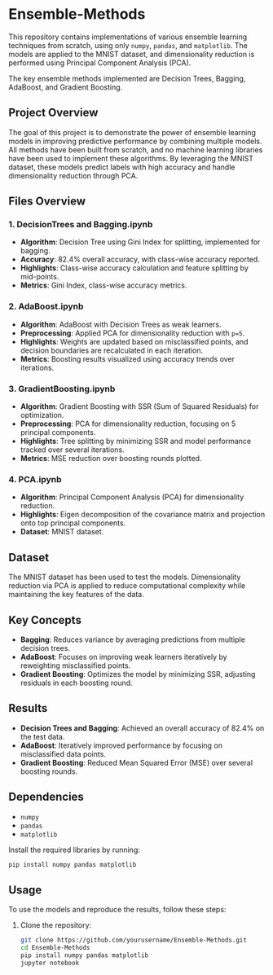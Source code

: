 # Ensemble-Methods

This repository contains implementations of various ensemble learning techniques from scratch, using only `numpy`, `pandas`, and `matplotlib`. The models are applied to the MNIST dataset, and dimensionality reduction is performed using Principal Component Analysis (PCA). 

The key ensemble methods implemented are Decision Trees, Bagging, AdaBoost, and Gradient Boosting.

## Project Overview

The goal of this project is to demonstrate the power of ensemble learning models in improving predictive performance by combining multiple models. All methods have been built from scratch, and no machine learning libraries have been used to implement these algorithms. By leveraging the MNIST dataset, these models predict labels with high accuracy and handle dimensionality reduction through PCA.

## Files Overview

### 1. **DecisionTrees and Bagging.ipynb**

- **Algorithm**: Decision Tree using Gini Index for splitting, implemented for bagging.
- **Accuracy**: 82.4% overall accuracy, with class-wise accuracy reported.
- **Highlights**: Class-wise accuracy calculation and feature splitting by mid-points.
- **Metrics**: Gini Index, class-wise accuracy metrics.

### 2. **AdaBoost.ipynb**

- **Algorithm**: AdaBoost with Decision Trees as weak learners.
- **Preprocessing**: Applied PCA for dimensionality reduction with `p=5`.
- **Highlights**: Weights are updated based on misclassified points, and decision boundaries are recalculated in each iteration.
- **Metrics**: Boosting results visualized using accuracy trends over iterations.

### 3. **GradientBoosting.ipynb**

- **Algorithm**: Gradient Boosting with SSR (Sum of Squared Residuals) for optimization.
- **Preprocessing**: PCA for dimensionality reduction, focusing on 5 principal components.
- **Highlights**: Tree splitting by minimizing SSR and model performance tracked over several iterations.
- **Metrics**: MSE reduction over boosting rounds plotted.

### 4. **PCA.ipynb**

- **Algorithm**: Principal Component Analysis (PCA) for dimensionality reduction.
- **Highlights**: Eigen decomposition of the covariance matrix and projection onto top principal components.
- **Dataset**: MNIST dataset.

## Dataset

The MNIST dataset has been used to test the models. Dimensionality reduction via PCA is applied to reduce computational complexity while maintaining the key features of the data.

## Key Concepts

- **Bagging**: Reduces variance by averaging predictions from multiple decision trees.
- **AdaBoost**: Focuses on improving weak learners iteratively by reweighting misclassified points.
- **Gradient Boosting**: Optimizes the model by minimizing SSR, adjusting residuals in each boosting round.

## Results

- **Decision Trees and Bagging**: Achieved an overall accuracy of 82.4% on the test data.
- **AdaBoost**: Iteratively improved performance by focusing on misclassified data points.
- **Gradient Boosting**: Reduced Mean Squared Error (MSE) over several boosting rounds.

## Dependencies

- `numpy`
- `pandas`
- `matplotlib`

Install the required libraries by running:
```bash
pip install numpy pandas matplotlib
```
## Usage

To use the models and reproduce the results, follow these steps:

1. Clone the repository:
   ```bash
   git clone https://github.com/yourusername/Ensemble-Methods.git
   cd Ensemble-Methods
   pip install numpy pandas matplotlib
   jupyter notebook
```
